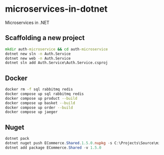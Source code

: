 # microservices-in-dotnet
Microservices in .NET

## Scaffolding a new project
``` bat
mkdir auth-microservice && cd auth-microservice
dotnet new sln -n Auth.Service
dotnet new web -n Auth.Service
dotnet sln add Auth.Service\Auth.Service.csproj
```

## Docker
``` bash  
docker rm -f sql rabbitmq redis
docker compose up sql rabbitmq redis
docker compose up product --build
docker compose up basket --build
docker compose up order --build
docker compose up jaeger
```

## Nuget
``` powershell   
dotnet pack
dotnet nuget push ECommerce.Shared.1.5.0.nupkg -s C:\Projects\Source\microservices-in-dotnet\local-nuget-packages
dotnet add package ECommerce.Shared -v 1.5.0
```
